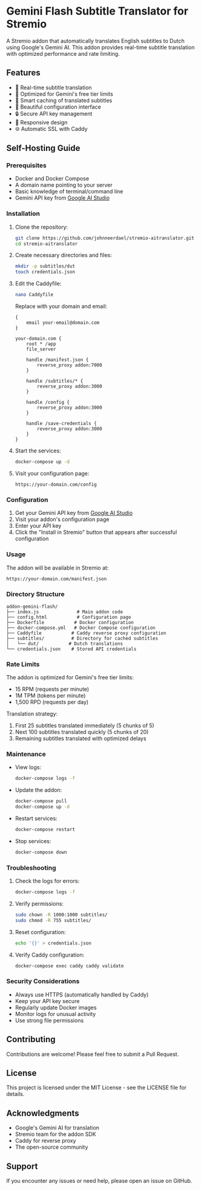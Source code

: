 # Gemini Flash Subtitle Translator for Stremio

A Stremio addon that automatically translates English subtitles to Dutch using Google's Gemini AI. This addon provides real-time subtitle translation with optimized performance and rate limiting.

## Features

- 🚀 Real-time subtitle translation
- 🎯 Optimized for Gemini's free tier limits
- 🔄 Smart caching of translated subtitles
- 🎨 Beautiful configuration interface
- 🔒 Secure API key management
- 📱 Responsive design
- 🌐 Automatic SSL with Caddy

## Self-Hosting Guide

### Prerequisites

- Docker and Docker Compose
- A domain name pointing to your server
- Basic knowledge of terminal/command line
- Gemini API key from [Google AI Studio](https://makersuite.google.com/app/apikey)

### Installation

1. Clone the repository:
   ```bash
   git clone https://github.com/johnneerdael/stremio-aitranslator.git
   cd stremio-aitranslator
   ```

2. Create necessary directories and files:
   ```bash
   mkdir -p subtitles/dut
   touch credentials.json
   ```

3. Edit the Caddyfile:
   ```bash
   nano Caddyfile
   ```
   Replace with your domain and email:
   ```
   {
       email your-email@domain.com
   }

   your-domain.com {
       root * /app
       file_server

       handle /manifest.json {
           reverse_proxy addon:7000
       }

       handle /subtitles/* {
           reverse_proxy addon:3000
       }

       handle /config {
           reverse_proxy addon:3000
       }

       handle /save-credentials {
           reverse_proxy addon:3000
       }
   }
   ```

4. Start the services:
   ```bash
   docker-compose up -d
   ```

5. Visit your configuration page:
   ```
   https://your-domain.com/config
   ```

### Configuration

1. Get your Gemini API key from [Google AI Studio](https://makersuite.google.com/app/apikey)
2. Visit your addon's configuration page
3. Enter your API key
4. Click the "Install in Stremio" button that appears after successful configuration

### Usage

The addon will be available in Stremio at:
```
https://your-domain.com/manifest.json
```

### Directory Structure

```
addon-gemini-flash/
├── index.js              # Main addon code
├── config.html           # Configuration page
├── Dockerfile           # Docker configuration
├── docker-compose.yml   # Docker Compose configuration
├── Caddyfile           # Caddy reverse proxy configuration
├── subtitles/          # Directory for cached subtitles
│   └── dut/           # Dutch translations
└── credentials.json    # Stored API credentials
```

### Rate Limits

The addon is optimized for Gemini's free tier limits:
- 15 RPM (requests per minute)
- 1M TPM (tokens per minute)
- 1,500 RPD (requests per day)

Translation strategy:
1. First 25 subtitles translated immediately (5 chunks of 5)
2. Next 100 subtitles translated quickly (5 chunks of 20)
3. Remaining subtitles translated with optimized delays

### Maintenance

- View logs:
  ```bash
  docker-compose logs -f
  ```

- Update the addon:
  ```bash
  docker-compose pull
  docker-compose up -d
  ```

- Restart services:
  ```bash
  docker-compose restart
  ```

- Stop services:
  ```bash
  docker-compose down
  ```

### Troubleshooting

1. Check the logs for errors:
   ```bash
   docker-compose logs -f
   ```

2. Verify permissions:
   ```bash
   sudo chown -R 1000:1000 subtitles/
   sudo chmod -R 755 subtitles/
   ```

3. Reset configuration:
   ```bash
   echo '{}' > credentials.json
   ```

4. Verify Caddy configuration:
   ```bash
   docker-compose exec caddy caddy validate
   ```

### Security Considerations

- Always use HTTPS (automatically handled by Caddy)
- Keep your API key secure
- Regularly update Docker images
- Monitor logs for unusual activity
- Use strong file permissions

## Contributing

Contributions are welcome! Please feel free to submit a Pull Request.

## License

This project is licensed under the MIT License - see the LICENSE file for details.

## Acknowledgments

- Google's Gemini AI for translation
- Stremio team for the addon SDK
- Caddy for reverse proxy
- The open-source community

## Support

If you encounter any issues or need help, please open an issue on GitHub. 
